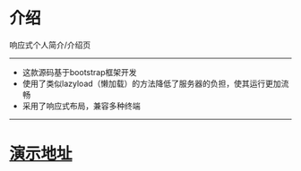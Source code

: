 # 介绍
响应式个人简介/介绍页

-----------

- 这款源码基于bootstrap框架开发
- 使用了类似lazyload（懒加载）的方法降低了服务器的负担，使其运行更加流畅
- 采用了响应式布局，兼容多种终端

-----------

# [演示地址](https://dgoccc.github.io/)
